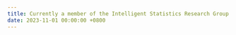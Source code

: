 ```yaml
---
title: Currently a member of the Intelligent Statistics Research Group led by Prof. Jianming Hu, conducting research on AI for Energy.
date: 2023-11-01 00:00:00 +0800
---
```

